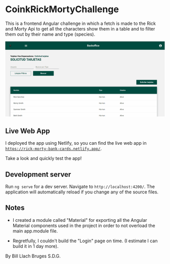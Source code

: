 # CoinkRickMortyChallenge

This is a frontend Angular challenge in which a fetch is made to
the Rick and Morty Api to get all the characters
show them in a table and
to filter them out by their name and type (species).

![](https://github.com/tony-coder-18/coink-front-end-challenge/blob/main/src/assets/demo-rick-y-morty-angular-app-coink.gif)

## Live Web App

I deployed the app using Netlify, so you can find the live web app in 
[`https://rick-morty-bank-cards.netlify.app/`](https://rick-morty-bank-cards.netlify.app/).

Take a look and quickly test the app!

## Development server

Run `ng serve` for a dev server. Navigate to `http://localhost:4200/`. The application will automatically reload if you change any of the source files.

## Notes

- I created a module called "Material" for exporting all the Angular Material components used in the project in order to not overload the main app.module file.

- Regretfully, I couldn't build the "Login" page on time. (I estimate I can build it in 1 day more).


By Bill Llach Bruges
S.D.G.